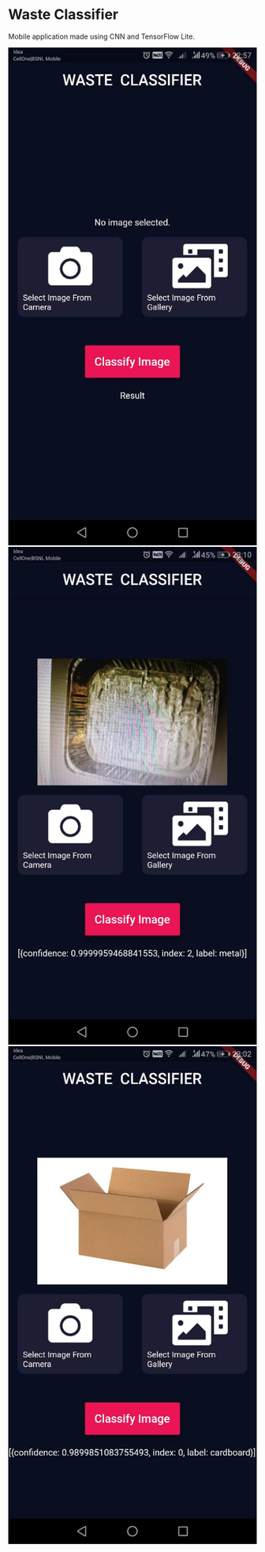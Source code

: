 # Waste Classifier
Mobile application made using CNN and TensorFlow Lite.

![UI](image.jpeg) ![UI](image1.jpeg) ![UI](image2.jpeg)
